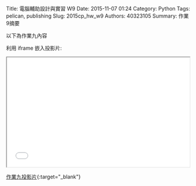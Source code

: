Title: 電腦輔助設計與實習 W9
Date: 2015-11-07 01:24
Category: Python
Tags: pelican, publishing
Slug: 2015cp_hw_w9
Authors: 40323105
Summary: 作業9摘要

以下為作業九內容

利用 iframe 嵌入投影片:

<iframe src="40323105_cp_w9_p.html" width="500" height="300"></iframe>

[作業九投影片](40323105_cp_w9_p.html){:target="_blank"}